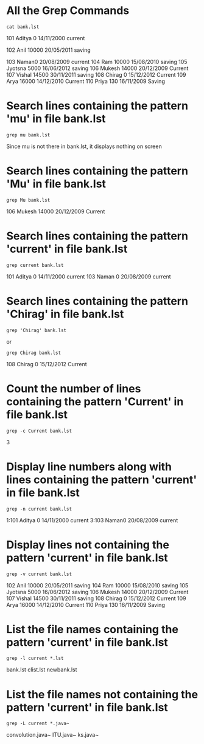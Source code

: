 # All the Grep Commands

```
cat bank.lst
```
101 Aditya 0 14/11/2000 current

102 Anil 10000 20/05/2011 saving

103 Naman0 20/08/2009 current
104 Ram 10000 15/08/2010 saving
105 Jyotsna 5000 16/06/2012 saving
106 Mukesh 14000 20/12/2009 Current
107 Vishal 14500 30/11/2011 saving
108 Chirag 0 15/12/2012 Current
109 Arya 16000 14/12/2010 Current
110 Priya 130 16/11/2009 Saving

# Search lines containing the pattern 'mu' in file bank.lst
```
grep mu bank.lst
```
Since mu is not there in bank.lst, it displays nothing on screen

# Search lines containing the pattern 'Mu' in file bank.lst
```
grep Mu bank.lst
```
106 Mukesh 14000 20/12/2009 Current

# Search lines containing the pattern 'current' in file bank.lst
```
grep current bank.lst
```
101 Aditya 0 14/11/2000 current
103 Naman 0 20/08/2009 current

# Search lines containing the pattern 'Chirag' in file bank.lst
```
grep 'Chirag' bank.lst
```
or
```
grep Chirag bank.lst
```
108 Chirag 0 15/12/2012 Current

# Count the number of lines containing the pattern 'Current' in file bank.lst
```
grep -c Current bank.lst
```
3

# Display line numbers along with lines containing the pattern 'current' in file bank.lst
```
grep -n current bank.lst
```
1:101 Aditya 0 14/11/2000 current
3:103 Naman0 20/08/2009 current

# Display lines not containing the pattern 'current' in file bank.lst
```
grep -v current bank.lst
```
102 Anil 10000 20/05/2011 saving
104 Ram 10000 15/08/2010 saving
105 Jyotsna 5000 16/06/2012 saving
106 Mukesh 14000 20/12/2009 Current
107 Vishal 14500 30/11/2011 saving
108 Chirag 0 15/12/2012 Current
109 Arya 16000 14/12/2010 Current
110 Priya 130 16/11/2009 Saving

# List the file names containing the pattern 'current' in file bank.lst
```
grep -l current *.lst
```
bank.lst
clist.lst
newbank.lst

# List the file names not containing the pattern 'current' in file bank.lst
```
grep -L current *.java~
```
convolution.java~
ITU.java~
ks.java~








